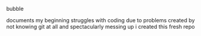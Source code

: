 bubble

documents my beginning struggles with coding
due to problems created by not knowing git at all and spectacularly messing up i created this fresh repo
